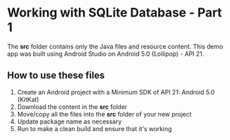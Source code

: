 
# Working with SQLite Database - Part 1
The **src** folder contains only the Java files and resource content.  This demo app was built using Android Studio on Android 5.0 (Lollipop) - API 21.
## How to use these files
 1. Create an Android project with a Minimum SDK of API 21:  Android 5.0 (KitKat)
 2. Download the content in the **src** folder
 3. Move/copy all the files into the **src** folder of your new project
 4. Update package name as necessary
 5. Run to make a clean build and ensure that it's working

